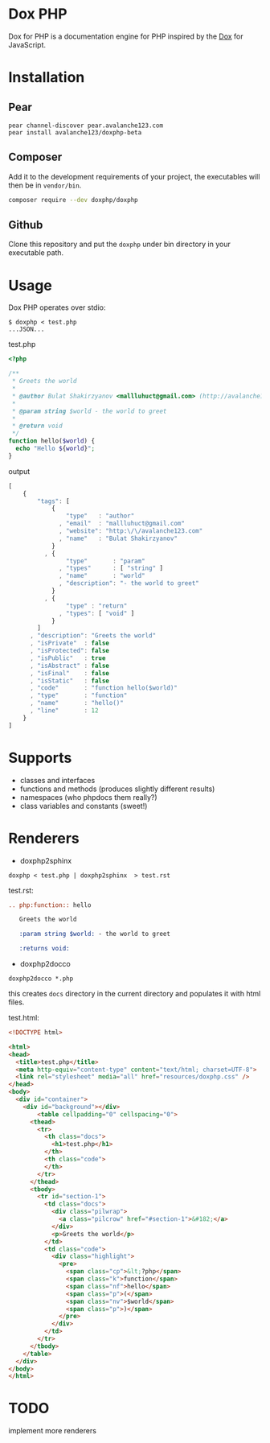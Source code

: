 # Dox PHP

Dox for PHP is a documentation engine for PHP inspired by the [Dox](https://github.com/visionmedia/dox) for JavaScript.

# Installation

## Pear

```console
pear channel-discover pear.avalanche123.com
pear install avalanche123/doxphp-beta
```

## Composer

Add it to the development requirements of your project,
the executables will then be in `vendor/bin`.

```sh
composer require --dev doxphp/doxphp
```

## Github

Clone this repository and put the `doxphp` under bin directory in your executable path.

# Usage

Dox PHP operates over stdio:

```shell
$ doxphp < test.php
...JSON...
```

test.php

```php
<?php

/**
 * Greets the world
 *
 * @author Bulat Shakirzyanov <mallluhuct@gmail.com> (http://avalanche123.com)
 *
 * @param string $world - the world to greet
 *
 * @return void
 */
function hello($world) {
  echo "Hello ${world}";
}
```

output

```js
[
    {
        "tags": [
            {
                "type"   : "author"
              , "email"  : "mallluhuct@gmail.com"
              , "website": "http:\/\/avalanche123.com"
              , "name"   : "Bulat Shakirzyanov"
            }
          , {
                "type"       : "param"
              , "types"      : [ "string" ]
              , "name"       : "world"
              , "description": "- the world to greet"
            }
          , {
                "type" : "return"
              , "types": [ "void" ]
            }
        ]
      , "description": "Greets the world"
      , "isPrivate"  : false
      , "isProtected": false
      , "isPublic"   : true
      , "isAbstract" : false
      , "isFinal"    : false
      , "isStatic"   : false
      , "code"       : "function hello($world)"
      , "type"       : "function"
      , "name"       : "hello()"
      , "line"       : 12
    }
]
```

# Supports

* classes and interfaces
* functions and methods (produces slightly different results)
* namespaces (who phpdocs them really?)
* class variables and constants (sweet!)

# Renderers

* doxphp2sphinx

```console
doxphp < test.php | doxphp2sphinx  > test.rst
```

test.rst:

```rst
.. php:function:: hello

   Greets the world

   :param string $world: - the world to greet

   :returns void:
```

* doxphp2docco

```console
doxphp2docco *.php
```

this creates `docs` directory in the current directory and populates it with html files.

test.html:

```html
<!DOCTYPE html>

<html>
<head>
  <title>test.php</title>
  <meta http-equiv="content-type" content="text/html; charset=UTF-8">
  <link rel="stylesheet" media="all" href="resources/doxphp.css" />
</head>
<body>
  <div id="container">
    <div id="background"></div>
        <table cellpadding="0" cellspacing="0">
      <thead>
        <tr>
          <th class="docs">
            <h1>test.php</h1>
          </th>
          <th class="code">
          </th>
        </tr>
      </thead>
      <tbody>
        <tr id="section-1">
          <td class="docs">
            <div class="pilwrap">
              <a class="pilcrow" href="#section-1">&#182;</a>
            </div>
            <p>Greets the world</p>
          </td>
          <td class="code">
            <div class="highlight">
              <pre>
                <span class="cp">&lt;?php</span>
                <span class="k">function</span>
                <span class="nf">hello</span>
                <span class="p">(</span>
                <span class="nv">$world</span>
                <span class="p">)</span>
              </pre>
            </div>
          </td>
        </tr>
      </tbody>
    </table>
  </div>
</body>
</html>
```

# TODO

implement more renderers
